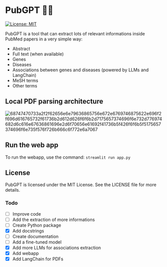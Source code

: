 # PubGPT 💉📄

[![License: MIT](https://img.shields.io/badge/License-MIT-yellow.svg)](https://opensource.org/licenses/MIT)

PubGPT is a tool that can extract lots of relevant informations inside PubMed papers in a very simple way:

- Abstract
- Full text (when available)
- Genes
- Diseases
- Associations between genes and diseases (powered by LLMs and LangChain)
- MeSH terms
- Other terms

## Local PDF parsing architecture

![68747470733a2f2f62656e6e79636865756e672e6769746875622e696f2f696d616765732f61736b2d612d626f6f6b2d7175657374696f6e732d776974682d6c616e67636861696e2d6f70656e61692f41736b5f426f6f6b5f5175657374696f6e735f576f726b666c6f772e6a7067](https://github.com/dSupertramp/PubGPT/assets/48620457/64ef87f0-4953-42c0-a96f-fe93046f98b9)

## Run the web app

To run the webapp, use the command: `streamlit run app.py`

## License

PubGPT is licensed under the MIT License. See the LICENSE file for more details.

### Todo

- [ ] Improve code
- [ ] Add the extraction of more informations
- [ ] Create Python package
- [x] Add docstrings
- [ ] Create documentation
- [ ] Add a fine-tuned model
- [x] Add more LLMs for associations extraction
- [x] Add webapp
- [x] Add LangChain for PDFs
